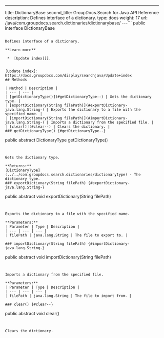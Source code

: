 ---
title: DictionaryBase
second_title: GroupDocs.Search for Java API Reference
description: Defines interface of a dictionary.
type: docs
weight: 17
url: /java/com.groupdocs.search.dictionaries/dictionarybase/
---```
public interface DictionaryBase
```

Defines interface of a dictionary.

**Learn more**

 *  [Update index][].


[Update index]: https://docs.groupdocs.com/display/searchjava/Update+index
## Methods

| Method | Description |
| --- | --- |
| [getDictionaryType()](#getDictionaryType--) | Gets the dictionary type. |
| [exportDictionary(String filePath)](#exportDictionary-java.lang.String-) | Exports the dictionary to a file with the specified name. |
| [importDictionary(String filePath)](#importDictionary-java.lang.String-) | Imports a dictionary from the specified file. |
| [clear()](#clear--) | Clears the dictionary. |
### getDictionaryType() {#getDictionaryType--}
```
public abstract DictionaryType getDictionaryType()
```


Gets the dictionary type.

**Returns:**
[DictionaryType](../../com.groupdocs.search.dictionaries/dictionarytype) - The dictionary type.
### exportDictionary(String filePath) {#exportDictionary-java.lang.String-}
```
public abstract void exportDictionary(String filePath)
```


Exports the dictionary to a file with the specified name.

**Parameters:**
| Parameter | Type | Description |
| --- | --- | --- |
| filePath | java.lang.String | The file to export to. |

### importDictionary(String filePath) {#importDictionary-java.lang.String-}
```
public abstract void importDictionary(String filePath)
```


Imports a dictionary from the specified file.

**Parameters:**
| Parameter | Type | Description |
| --- | --- | --- |
| filePath | java.lang.String | The file to import from. |

### clear() {#clear--}
```
public abstract void clear()
```


Clears the dictionary.

